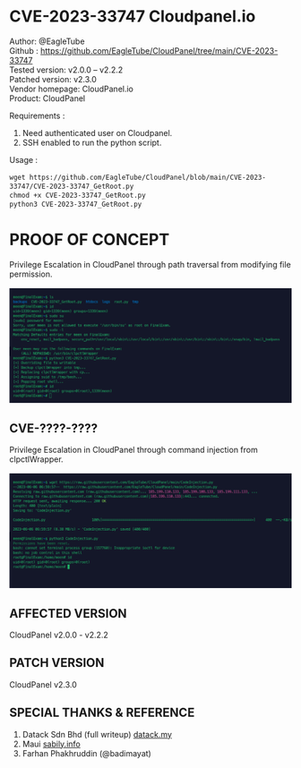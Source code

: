 # CVE-2023-33747 Cloudpanel.io

Author: @EagleTube<br>
Github : https://github.com/EagleTube/CloudPanel/tree/main/CVE-2023-33747 <br>
Tested version: v2.0.0 – v2.2.2<br>
Patched version: v2.3.0<br>
Vendor homepage: CloudPanel.io<br>
Product: CloudPanel<br>

Requirements : 
1. Need authenticated user on Cloudpanel.
2. SSH enabled to run the python script.

Usage : 
```
wget https://github.com/EagleTube/CloudPanel/blob/main/CVE-2023-33747/CVE-2023-33747_GetRoot.py
chmod +x CVE-2023-33747_GetRoot.py
python3 CVE-2023-33747_GetRoot.py
```

# PROOF OF CONCEPT

Privilege Escalation in CloudPanel through path traversal from modifying file permission.
<br><br>
<img src='https://raw.githubusercontent.com/EagleTube/CloudPanel/main/Screenshot%20from%202023-06-06%2014-56-42.png'>

## CVE-????-????
Privilege Escalation in CloudPanel through command injection from clpctlWrapper.
<br><br>
<img src='https://raw.githubusercontent.com/EagleTube/CloudPanel/main/Screenshot%20from%202023-06-06%2015-00-21.png'>

## AFFECTED VERSION
CloudPanel v2.0.0 - v2.2.2

## PATCH VERSION
CloudPanel v2.3.0

## SPECIAL THANKS & REFERENCE
1. Datack Sdn Bhd (full writeup) <a href="https://www.datack.my/how-we-gain-cve-2023-33747-cloudpanel-io/">datack.my</a>
2. Maui <a href="https://sabily.info">sabily.info</a>
3. Farhan Phakhruddin (@badimayat)

